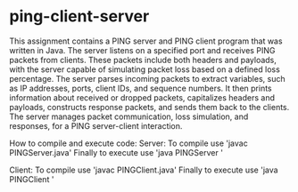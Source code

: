# ping-client-server

This assignment contains a PING server and PING client program that was written in Java. The server listens on a specified port and receives PING packets from clients. These packets include both headers and payloads, with the server capable of simulating packet loss based on a defined loss percentage. The server parses incoming packets to extract variables, such as IP addresses, ports, client IDs, and sequence numbers. It then prints information about received or dropped packets, capitalizes headers and payloads, constructs response packets, and sends them back to the clients. The server manages packet communication, loss simulation, and responses, for a PING server-client interaction.

How to compile and execute code:
Server:
To compile use 'javac PINGServer.java'
Finally to execute use 'java PINGServer <port number> <loss>'

Client:
To compile use 'javac PINGClient.java' 
Finally to execute use 'java PINGClient <ip> <port number> <ClientID> <number of request packet> <wait time>'
